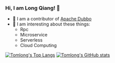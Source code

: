 ### Hi, I am Long Qiang! 👋

<!--
**finefuture/finefuture** is a ✨ _special_ ✨ repository because its `README.md` (this file) appears on your GitHub profile.

Here are some ideas to get you started:

- 🔭 I’m currently working on ...
- 🌱 I’m currently learning ...
- 👯 I’m looking to collaborate on ...
- 🤔 I’m looking for help with ...
- 💬 Ask me about ...
- 📫 How to reach me: ...
- 😄 Pronouns: ...
- ⚡ Fun fact: ...
-->

- 👷 I am a contributor of [Apache Dubbo](https://github.com/apache/dubbo)
- 🤩 I am interesting about these things:
  - Rpc
  - Microservice
  - Serverless
  - Cloud Computing

[![Tomlong's Top Langs](https://github-readme-stats.vercel.app/api/top-langs/?username=finefuture&theme=github_dark&hide=python)](https://github.com/anuraghazra/github-readme-stats)
[![Tomlong's GitHub stats](https://github-readme-stats.vercel.app/api?username=finefuture&theme=github_dark)](https://github.com/anuraghazra/github-readme-stats)
